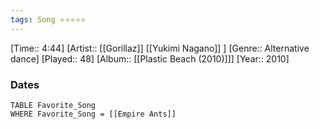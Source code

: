 ```yaml
---
tags: Song ⭐⭐⭐⭐⭐ 
---
```

[Time:: 4:44]
[Artist:: [[Gorillaz]] [[Yukimi Nagano]] ]
[Genre:: Alternative dance]
[Played:: 48]
[Album:: [[Plastic Beach (2010)]]]
[Year:: 2010]
### Dates
````dataview
TABLE Favorite_Song
WHERE Favorite_Song = [[Empire Ants]]
````